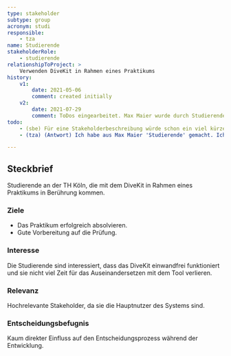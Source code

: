 ```yaml
---
type: stakeholder
subtype: group
acronym: studi
responsible: 
    - tza
name: Studierende
stakeholderRole: 
    - studierende
relationshipToProject: >
    Verwenden DiveKit in Rahmen eines Praktikums
history:
    v1:
        date: 2021-05-06
        comment: created initially
    v2:
        date: 2021-07-29
        comment: ToDos eingearbeitet. Max Maier wurde durch Studierende ersetzt. Beschreibung angepasst. 
todo:
    - (sbe) Für eine Stakeholderbeschreibung würde schon ein viel kürzerer Text reichen. Relevanz für Studierende ist gegeben, weil ST1/2 Pflichtfächer sind, das reicht. Alles weitere muss ja erst erhoben werden - siehe die Workshops.
    - (tza) (Antwort) Ich habe aus Max Maier 'Studierende' gemacht. Ich hoffe, es ist ok. Was die Beschreibung angeht: Ich habe das etwas angepasst. Ich habe diesem Stakeholder geschrieben, wo die Workshops mit QQ2-Studenten noch nicht stattgefunden hatten. Einige Überschriften habe ich dem Methodentraining des Teams entnommen.

---
```


## Steckbrief
Studierende an der TH Köln, die mit dem DiveKit in Rahmen eines Praktikums in Berührung kommen.

### Ziele
 - Das Praktikum erfolgreich absolvieren.
 - Gute Vorbereitung auf die Prüfung.

### Interesse
Die Studierende sind interessiert, dass das DiveKit einwandfrei funktioniert und sie nicht viel Zeit für das Auseinandersetzen mit dem Tool verlieren.

### Relevanz
Hochrelevante Stakeholder, da sie die Hauptnutzer des Systems sind.

### Entscheidungsbefugnis
Kaum direkter Einfluss auf den Entscheidungsprozess während der Entwicklung.

